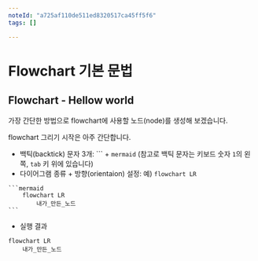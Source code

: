 ```yaml
---
noteId: "a725af110de511ed8320517ca45ff5f6"
tags: []

---
```


# Flowchart 기본 문법

## Flowchart - Hellow world
가장 간단한 방법으로 flowchart에 사용할 노드(node)를 생성해 보겠습니다.

flowchart 그리기 시작은  아주 간단합니다.

- 백틱(backtick) 문자 3개: \`\`\` + `mermaid` (참고로 백틱 문자는 키보드 숫자 `1`의 왼쪽, `tab` 키 위에 있습니다)
- 다이어그램 종류 + 방향(orientaion) 설정: 예) `flowchart LR`
````
```mermaid
    flowchart LR
        내가_만든_노드
```
````

- 실행 결과
```{mermaid}
flowchart LR
    내가_만든_노드
```
